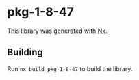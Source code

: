 # pkg-1-8-47

This library was generated with [Nx](https://nx.dev).

## Building

Run `nx build pkg-1-8-47` to build the library.
